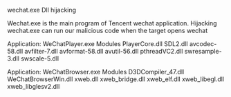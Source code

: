 wechat.exe Dll hijacking

Wechat.exe is the main program of Tencent wechat application. Hijacking wechat.exe can run our malicious code when the target opens wechat


Application:  WeChatPlayer.exe
Modules
PlayerCore.dll
SDL2.dll
avcodec-58.dll
avfilter-7.dll
avformat-58.dll
avutil-56.dll
pthreadVC2.dll
swresample-3.dll
swscale-5.dll

Application:  WeChatBrowser.exe
Modules
D3DCompiler_47.dll
WeChatBrowserWin.dll
xweb.dll
xweb_bridge.dll
xweb_elf.dll
xweb_libegl.dll
xweb_libglesv2.dll




